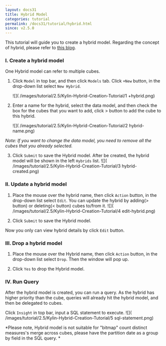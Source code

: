 ```yaml
---
layout: docs31
title: Hybrid Model
categories: tutorial
permalink: /docs31/tutorial/hybrid.html
since: v2.5.0
---
```


This tutorial will guide you to create a hybrid model. Regarding the concept of hybrid, please refer to [this blog](http://kylin.apache.org/blog/2015/09/25/hybrid-model/).

### I. Create a hybrid model
One Hybrid model can refer to multiple cubes.

1. Click `Model` in top bar, and then click `Models` tab. Click `+New` button, in the drop-down list select `New Hybrid`.

    ![]( /images/tutorial/2.5/Kylin-Hybrid-Creation-Tutorial/1 +hybrid.png)

2. Enter a name for the hybrid, select the data model, and then check the box for the cubes that you want to add, click > button to add the cube to this hybrid.

    ![]( /images/tutorial/2.5/Kylin-Hybrid-Creation-Tutorial/2 hybrid-name.png)
    
*Note: If you want to change the data model, you need to remove all the cubes that you already selected.* 

3. Click `Submit` to save the Hybrid model. After be created, the hybrid model will be shown in the left `Hybrids` list.
    ![]( /images/tutorial/2.5/Kylin-Hybrid-Creation-Tutorial/3 hybrid-created.png)

### II. Update a hybrid model
1. Place the mouse over the hybrid name, then click `Action` button, in the drop-down list select `Edit`. You can update the hybrid by adding(> button) or deleting(< button) cubes to/from it. 
    ![]( /images/tutorial/2.5/Kylin-Hybrid-Creation-Tutorial/4 edit-hybrid.png)

2. Click `Submit` to save the Hybrid model. 

Now you only can view hybrid details by click `Edit` button.

### III. Drop a hybrid model
1. Place the mouse over the Hybrid name, then click `Action` button, in the drop-down list select `Drop`. Then the window will pop up. 

2. Click `Yes` to drop the Hybrid model. 

### IV. Run Query
After the hybrid model is created, you can run a query. As the hybrid has higher priority than the cube, queries will already hit the hybrid model, and then be delegated to cubes. 

Click `Insight` in top bar, input a SQL statement to execute.
    ![]( /images/tutorial/2.5/Kylin-Hybrid-Creation-Tutorial/5 sql-statement.png)

*Please note, Hybrid model is not suitable for "bitmap" count distinct measures's merge across cubes, please have the partition date as a group by field in the SQL query. *

